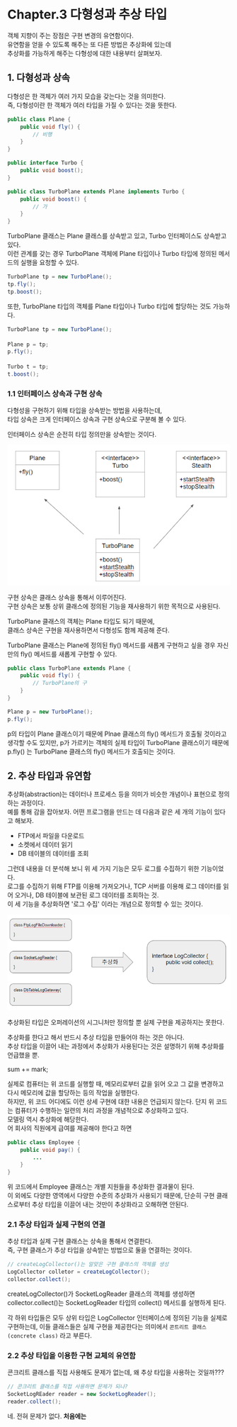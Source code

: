 # Chapter.3 다형성과 추상 타입

객체 지향이 주는 장점은 구현 변경의 유연함이다.  
유연함을 얻을 수 있도록 해주는 또 다른 방법은 추상화에 있는데  
추상화를 가능하게 해주는 다형성에 대한 내용부터 살펴보자.

## 1. 다형성과 상속

다형성은 한 객체가 여러 가지 모습을 갖는다는 것을 의미한다.  
즉, 다형성이란 한 객체가 여러 타입을 가질 수 있다는 것을 뜻한다.

```java
public class Plane {
    public void fly() {
        // 비행
    }
}
```

```java
public interface Turbo {
    public void boost();
}
```

```java
public class TurboPlane extends Plane implements Turbo {
    public void boost() {
        // 가
    }
}
```

TurboPlane 클래스는 Plane 클래스를 상속받고 있고, Turbo 인터페이스도 상속받고 있다.  
이런 관계를 갖는 경우 TurboPlane 객체에 Plane 타입이나 Turbo 타입에 정의된 메서드의 실행을 요청할 수 있다.

```java
TurboPlane tp = new TurboPlane();
tp.fly();
tp.boost();
```

또한, TurboPlane 타입의 객체를 Plane 타입이나 Turbo 타입에 할당하는 것도 가능하다.

```java
TurboPlane tp = new TurboPlane();

Plane p = tp;
p.fly();

Turbo t = tp;
t.boost();
```

### 1.1 인터페이스 상속과 구현 상속

다형성을 구현하기 위해 타입을 상속받는 방법을 사용하는데,  
타입 상속은 크게 인터페이스 상속과 구현 상속으로 구분해 볼 수 있다.

인터페이스 상속은 순전히 타입 정의만을 상속받는 것이다.

![](../../.gitbook/assets/image%20%285%29.png)

구현 상속은 클래스 상속을 통해서 이루어진다.  
구현 상속은 보통 상위 클래스에 정의된 기능을 재사용하기 위한 목적으로 사용된다.

TurboPlane 클래스의 객체는 Plane 타입도 되기 때문에,  
클래스 상속은 구현을 재사용하면서 다형성도 함께 제공해 준다.

TurboPlane 클래스는 Plane에 정의된 fly\(\) 메서드를 새롭게 구현하고 싶을 경우 자신만의 fly\(\) 메서드를 새롭게 구현할 수 있다.

```java
public class TurboPlane extends Plane {
    public void fly() {
        // TurboPlane의 구
    }
}
```

```java
Plane p = new TurboPlane();
p.fly();
```

p의 타입이 Plane 클래스이기 때문에 Plnae 클래스의 fly\(\) 메서드가 호출될 것이라고 생각할 수도 있지만, p가 가르키는 객체의 실제 타입이 TurboPlane 클래스이기 때문에 p.fly\(\) 는 TurboPlane 클래스의 fly\(\) 메서드가 호출되는 것이다.

## 2. 추상 타입과 유연함

추상화\(abstraction\)는 데이터나 프로세스 등을 의미가 비슷한 개념이나 표현으로 정의하는 과정이다.  
예를 통해 감을 잡아보자. 어떤 프로그램을 만드는 데 다음과 같은 세 개의 기능이 있다고 해보자.

* FTP에서 파일을 다운로드
* 소켓에서 데이터 읽기
* DB 테이블의 데이터를 조회

그런데 내용을 더 분석해 보니 위 세 가지 기능은 모두 로그를 수집하기 위한 기능이었다.  
로그를 수집하기 위해 FTP를 이용해 가져오거나, TCP 서버를 이용해 로그 데이터를 읽어 오거나, DB 테이블에 보관된 로그 데이터를 조회하는 것.  
이 세 기능을 추상화하면 '로그 수집' 이라는 개념으로 정의할 수 있는 것이다.

![](../../.gitbook/assets/image%20%286%29.png)

추상화된 타입은 오퍼레이션의 시그니처만 정의할 뿐 실제 구현을 제공하지는 못한다.

추상화를 한다고 해서 반드시 추상 타입을 만들어야 하는 것은 아니다.  
추상 타입을 이끌어 내는 과정에서 추상화가 사용된다는 것은 설명하기 위해 추상화를 언급했을 뿐.

sum += mark;

실제로 컴퓨터는 위 코드를 실행할 때, 메모리로부터 값을 읽어 오고 그 값을 변경하고 다시 메모리에 값을 할당하는 등의 작업을 실행한다.  
하지만, 위 코드 어디에도 이런 상세 구현에 대한 내용은 언급되지 않는다. 단지 위 코드는 컴퓨터가 수행하는 일련의 처리 과정을 개념적으로 추상화하고 있다.  
모델링 역시 추상화에 해당한다.  
어 회사의 직원에게 급여를 제공해야 한다고 하면

```java
public class Employee {
    public void pay() {
        ...
    }
}
```

위 코드에서 Employee 클래스는 개별 지원들을 추상화한 결과물이 된다.  
이 외에도 다양한 영역에서 다양한 수준의 추상화가 사용되기 때문에, 단순히 구현 클래스로부터 추상 타입을 이끌어 내는 것만이 추상화라고 오해하면 안된다.

### 2.1 추상 타입과 실제 구현의 연결

추상 타입과 실제 구현 클래스는 상속을 통해서 연결한다.  
즉, 구현 클래스가 추상 타입을 상속받는 방법으로 둘을 연결하는 것이다.

```java
// createLogCollector()는 알맞은 구현 클래스의 객체를 생성
LogCollector colletor = createLogCollector();
collector.collect();
```

createLogCollector\(\)가 SocketLogReader 클래스의 객체를 생성하면  
collector.collect\(\)는 SocketLogReader 타입의 collect\(\) 메서드를 실행하게 된다.

각 하위 타입들은 모두 상위 타입은 LogCollector 인터페이스에 정의된 기능을 실제로 구현하는데, 이들 클래스들은 실제 구현을 제공한다는 의미에서 `콘트리트 클래스(concrete class)` 라고 부른다.

### 2.2 추상 타입을 이용한 구현 교체의 유연함

콘크리트 클래스를 직접 사용해도 문제가 없는데, 왜 추상 타입을 사용하는 것일까???

```java
// 콘크리트 클래스를 직접 사용하면 문제가 되나?
SocketLogREader reader = new SocketLogReader();
reader.collect();
```

네. 전혀 문제가 없다. **처음에는**

